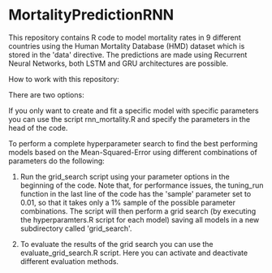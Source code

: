 # MortalityPredictionRNN

This repository contains R code to model mortality rates in 9 different countries using the Human Mortality Database (HMD) dataset which is stored in the 'data' directive. 
The predictions are made using Recurrent Neural Networks, both LSTM and GRU architectures are possible. 

How to work with this repository:

There are two options: 

If you only want to create and fit a specific model with specific parameters you can use the script rnn_mortality.R and specify the parameters in
the head of the code. 

To perform a complete hyperparameter search to find the best performing models based on the Mean-Squared-Error using different combinations
of parameters do the following:

1. Run the grid_search script using your parameter options in the beginning of the code. Note that, for performance issues, the tuning_run function in the last line of the code
has the 'sample' parameter set to 0.01, so that it takes only a 1% sample of the possible parameter combinations. The script will then perform a grid search (by executing the hyperparamters.R script for each model) saving all models in a new subdirectory called 'grid_search'. 

2. To evaluate the results of the grid search you can use the evaluate_grid_search.R script. Here you can activate and deactivate different evaluation methods.
